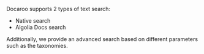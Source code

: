 Docaroo supports 2 types of text search:
- Native search
- Algolia Docs search

Additionally, we provide an advanced search based on different parameters such as the taxonomies.